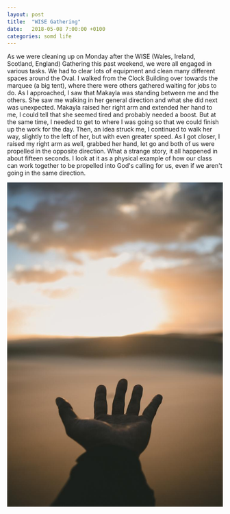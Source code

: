 ```yaml
---
layout: post
title:  "WISE Gathering"
date:   2018-05-08 7:00:00 +0100
categories: somd life
---
```


As we were cleaning up on Monday after the WISE (Wales, Ireland, Scotland, England) Gathering this past weekend, we were all engaged in various tasks. We had to clear lots of equipment and clean many different spaces around the Oval. I walked from the Clock Building over towards the marquee (a big tent), where there were others gathered waiting for jobs to do. As I approached, I saw that Makayla was standing between me and the others. She saw me walking in her general direction and what she did next was unexpected. Makayla raised her right arm and extended her hand to me, I could tell that she seemed tired and probably needed a boost. But at the same time, I needed to get to where I was going so that we could finish up the work for the day. Then, an idea struck me, I continued to walk her way, slightly to the left of her, but with even greater speed. As I got closer, I raised my right arm as well, grabbed her hand, let go and both of us were propelled in the opposite direction. What a strange story, it all happened in about fifteen seconds. I look at it as a physical example of how our class can work together to be propelled into God's calling for us, even if we aren't going in the same direction.

![An open hand](/assets/blog/hand.jpg)
